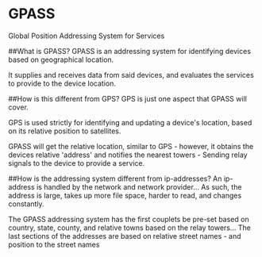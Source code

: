# GPASS
Global Position Addressing System for Services

##What is GPASS?
GPASS is an addressing system for identifying devices based on geographical location.

It supplies and receives data from said devices, and evaluates the services to provide to the device location.

##How is this different from GPS?
GPS is just one aspect that GPASS will cover.

GPS is used strictly for identifying and updating a device's location, based on its relative position to satellites.

GPASS will get the relative location, similar to GPS - however, it obtains the devices relative 'address' and notifies the nearest towers - Sending relay signals to the device to provide a service.

##How is the addressing system different from ip-addresses?
An ip-address is handled by the network and network provider... As such, the address is large, takes up more file space, harder to read, and changes constantly.

The GPASS addressing system has the first couplets be pre-set based on country, state, county, and relative towns based on the relay towers... The last sections of the addresses are based on relative street names - and position to the street names
